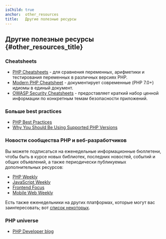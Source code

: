 ```yaml
---
isChild: true
anchor:  other_resources
title:   Другие полезные ресурсы
---
```


## Другие полезные ресурсы {#other_resources_title}

### Cheatsheets

* [PHP Cheatsheets](https://phpcheatsheets.com/) - для сравнения переменных, арифметики и тестирования переменных в
различных версиях PHP.
* [Modern PHP Cheatsheet](https://github.com/smknstd/modern-php-cheatsheet) - документирует современные (PHP 7.0+) идиомы в единый документ.
* [OWASP Security Cheatsheets](https://owasp.org/www-project-cheat-sheets/) - предоставляет краткий набор
ценной информации по конкретным темам безопасности приложений.

### Больше best practices

* [PHP Best Practices](https://phpbestpractices.org/)
* [Why You Should Be Using Supported PHP Versions](https://kinsta.com/blog/php-versions/)

### Новости сообщества PHP и веб-разработчиков

Вы можете подписаться на еженедельные информационные бюллетени, чтобы быть в курсе новых библиотек, последних новостей,
событий и общих объявлений, а также периодически публикуемых дополнительных ресурсов:

* [PHP Weekly](https://www.phpweekly.com)
* [JavaScript Weekly](https://javascriptweekly.com/)
* [Frontend Focus](https://frontendfoc.us/)
* [Mobile Web Weekly](https://mobiledevweekly.com/)

Есть также еженедельники на других платформах, которые могут вас заинтересовать; вот
[список некоторых](https://github.com/jondot/awesome-weekly).

### PHP universe

* [PHP Developer blog](https://blog.phpdeveloper.org/)
